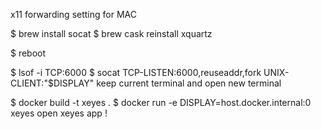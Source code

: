 x11 forwarding setting for MAC 

$ brew install socat
$ brew cask reinstall xquartz

$ reboot

$ lsof -i TCP:6000
$ socat TCP-LISTEN:6000,reuseaddr,fork UNIX-CLIENT:\"$DISPLAY\"
keep current terminal and open new terminal

$ docker build -t xeyes .
$ docker run -e DISPLAY=host.docker.internal:0 xeyes
open xeyes app !
